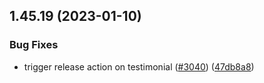 ## 1.45.19 (2023-01-10)


### Bug Fixes

* trigger release action on testimonial ([#3040](https://github.com/EddieHubCommunity/LinkFree/issues/3040)) ([47db8a8](https://github.com/EddieHubCommunity/LinkFree/commit/47db8a843fb00eb4a59a01c9edab171b5ca25a48))



